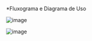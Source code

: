 *Fluxograma e Diagrama de Uso

![image](https://github.com/user-attachments/assets/d9bfaac5-9ab8-4c4b-9337-0d1ff442758c)

![image](https://github.com/user-attachments/assets/44c3cebe-54dc-47b3-86ca-6eec8bac071c)
